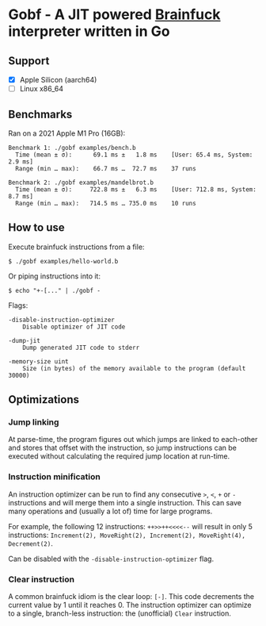# Gobf - A JIT powered [Brainfuck](https://wikipedia.org/wiki/Brainfuck) interpreter written in Go

## Support

- [x] Apple Silicon (aarch64)
- [ ] Linux x86_64

## Benchmarks

Ran on a 2021 Apple M1 Pro (16GB):

```
Benchmark 1: ./gobf examples/bench.b
  Time (mean ± σ):      69.1 ms ±   1.8 ms    [User: 65.4 ms, System: 2.9 ms]
  Range (min … max):    66.7 ms …  72.7 ms    37 runs

Benchmark 2: ./gobf examples/mandelbrot.b
  Time (mean ± σ):     722.8 ms ±   6.3 ms    [User: 712.8 ms, System: 8.7 ms]
  Range (min … max):   714.5 ms … 735.0 ms    10 runs
```

## How to use

Execute brainfuck instructions from a file:
```shell
$ ./gobf examples/hello-world.b
```
Or piping instructions into it:
```shell
$ echo "+-[..." | ./gobf -
```

Flags:
```
-disable-instruction-optimizer
    Disable optimizer of JIT code

-dump-jit
    Dump generated JIT code to stderr

-memory-size uint
    Size (in bytes) of the memory available to the program (default 30000)
```

## Optimizations

### Jump linking

At parse-time, the program figures out which jumps are linked to each-other and stores that offset with the instruction,
so jump instructions can be executed without calculating the required jump location at run-time.

### Instruction minification

An instruction optimizer can be run to find any consecutive `>`, `<`, `+` or `-` instructions and will merge them into a single instruction.
This can save many operations and (usually a lot of) time for large programs.

For example, the following 12 instructions: `++>>++<<<<--` will result in only 5 instructions: `Increment(2), MoveRight(2), Increment(2), MoveRight(4), Decrement(2)`.

Can be disabled with the `-disable-instruction-optimizer` flag.

### Clear instruction

A common brainfuck idiom is the clear loop: `[-]`. This code decrements the current value by 1 until it reaches 0.
The instruction optimizer can optimize to a single, branch-less instruction: the (unofficial) `Clear` instruction.
